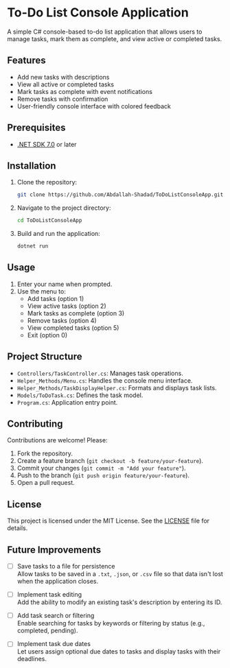  # To-Do List Console Application

 A simple C# console-based to-do list application that allows users to manage tasks, mark them as complete, and view active or completed tasks.

 ## Features
 - Add new tasks with descriptions
 - View all active or completed tasks
 - Mark tasks as complete with event notifications
 - Remove tasks with confirmation
 - User-friendly console interface with colored feedback

 ## Prerequisites
 - [.NET SDK 7.0](https://dotnet.microsoft.com/download/dotnet/7.0) or later

 ## Installation
 1. Clone the repository:
    ```bash
    git clone https://github.com/Abdallah-Shadad/ToDoListConsoleApp.git
    ```
 2. Navigate to the project directory:
    ```bash
    cd ToDoListConsoleApp
    ```
 3. Build and run the application:
    ```bash
    dotnet run
    ```

 ## Usage
 1. Enter your name when prompted.
 2. Use the menu to:
    - Add tasks (option 1)
    - View active tasks (option 2)
    - Mark tasks as complete (option 3)
    - Remove tasks (option 4)
    - View completed tasks (option 5)
    - Exit (option 0)

 ## Project Structure
 - `Controllers/TaskController.cs`: Manages task operations.
 - `Helper_Methods/Menu.cs`: Handles the console menu interface.
 - `Helper_Methods/TaskDisplayHelper.cs`: Formats and displays task lists.
 - `Models/ToDoTask.cs`: Defines the task model.
 - `Program.cs`: Application entry point.

 ## Contributing
 Contributions are welcome! Please:
 1. Fork the repository.
 2. Create a feature branch (`git checkout -b feature/your-feature`).
 3. Commit your changes (`git commit -m "Add your feature"`).
 4. Push to the branch (`git push origin feature/your-feature`).
 5. Open a pull request.

 ## License
 This project is licensed under the MIT License. See the [LICENSE](LICENSE) file for details.

 ## Future Improvements

  - [ ] Save tasks to a file for persistence  
        Allow tasks to be saved in a `.txt`, `.json`, or `.csv` file so that data isn't lost when the application closes.
  
  - [ ] Implement task editing  
        Add the ability to modify an existing task's description by entering its ID.
  
  - [ ] Add task search or filtering  
        Enable searching for tasks by keywords or filtering by status (e.g., completed, pending).
  
  - [ ] Implement task due dates  
      Let users assign optional due dates to tasks and display tasks with their deadlines.

